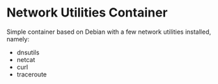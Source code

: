 Network Utilities Container
===========================

Simple container based on Debian with a few network utilities installed, namely:

  - dnsutils
  - netcat
  - curl
  - traceroute
